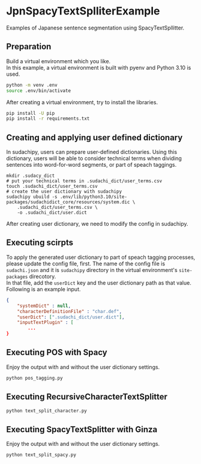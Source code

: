 # JpnSpacyTextSplliterExample

Examples of Japanese sentence segmentation using SpacyTextSpllitter.

## Preparation

Build a virtual environment which you like.<br>
In this example, a virtual environment is built with pyenv and Python 3.10 is used.

```bash
python -m venv .env
source .env/bin/activate
```

After creating a virtual environment, try to install the libraries.

```bash
pip install -U pip
pip install -r requirements.txt
```

## Creating and applying user defined dictionary

In sudachipy, users can prepare user-defined dictionaries. Using this dictionary, users will be able to consider technical terms when dividing sentences into word-for-word segments, or part of speach taggings.

```
mkdir .sudacy_dict
# put your technical terms in .sudachi_dict/user_terms.csv
touch .sudachi_dict/user_terms.csv
# create the user dictionary with sudachipy
sudachipy ubuild -s .env/lib/python3.10/site-packages/sudachidict_core/resources/system.dic \
    .sudachi_dict/user_terms.csv \
    -o .sudachi_dict/user.dict
```

After creating user dictionary, we need to modify the config in sudachipy.

## Executing scirpts

To apply the generated user dictionary to part of speach tagging processes, please update the config file, first. The name of the config file is `sudachi.json` and it is `sudachipy` directory in the  virtual environment's `site-packages` direcotory.<br>
In that file, add the `userDict` key and the user dictionary path as that value. Following is an example input.

```json
{
    "systemDict" : null,
    "characterDefinitionFile" : "char.def",
    "userDict": [".sudachi_dict/user.dict"],
    "inputTextPlugin" : [
        ...
}
```

## Executing POS with Spacy

Enjoy the output with and without the user dictionary settings.

```bash
python pos_tagging.py
```

## Executing RecursiveCharacterTextSplitter

```bash
python text_split_character.py
```

## Executing SpacyTextSplitter with Ginza

Enjoy the output with and without the user dictionary settings.

```bash
python text_split_spacy.py
```

